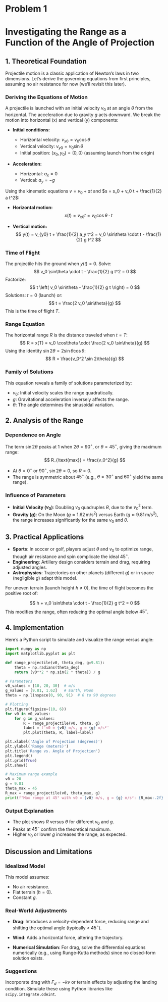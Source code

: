 # Problem 1

# Investigating the Range as a Function of the Angle of Projection

## 1. Theoretical Foundation

Projectile motion is a classic application of Newton’s laws in two dimensions. Let’s derive the governing equations from first principles, assuming no air resistance for now (we’ll revisit this later).

### Deriving the Equations of Motion

A projectile is launched with an initial velocity $v_0$ at an angle $\theta$ from the horizontal. The acceleration due to gravity $g$ acts downward. We break the motion into horizontal (x) and vertical (y) components:

- **Initial conditions:**
  - Horizontal velocity: $v_{x0} = v_0 \cos\theta$
  - Vertical velocity: $v_{y0} = v_0 \sin\theta$
  - Initial position: $(x_0, y_0) = (0, 0)$ (assuming launch from the origin)

- **Acceleration:**
  - Horizontal: $a_x = 0$
  - Vertical: $a_y = -g$

Using the kinematic equations $v = v_0 + at$ and $s = s_0 + v_0 t + \frac{1}{2} a t^2$:

- **Horizontal motion:**
  $$
  x(t) = v_{x0} t = v_0 \cos\theta \cdot t
  $$

- **Vertical motion:**
  $$
  y(t) = v_{y0} t + \frac{1}{2} a_y t^2 = v_0 \sin\theta \cdot t - \frac{1}{2} g t^2
  $$

### Time of Flight

The projectile hits the ground when $y(t) = 0$. Solve:
$$
v_0 \sin\theta \cdot t - \frac{1}{2} g t^2 = 0
$$
Factorize:
$$
t \left( v_0 \sin\theta - \frac{1}{2} g t \right) = 0
$$
Solutions: $t = 0$ (launch) or:
$$
t = \frac{2 v_0 \sin\theta}{g}
$$
This is the time of flight $T$.

### Range Equation

The horizontal range $R$ is the distance traveled when $t = T$:
$$
R = x(T) = v_0 \cos\theta \cdot \frac{2 v_0 \sin\theta}{g}
$$
Using the identity $\sin 2\theta = 2 \sin\theta \cos\theta$:
$$
R = \frac{v_0^2 \sin 2\theta}{g}
$$

### Family of Solutions

This equation reveals a family of solutions parameterized by:
- $v_0$: Initial velocity scales the range quadratically.
- $g$: Gravitational acceleration inversely affects the range.
- $\theta$: The angle determines the sinusoidal variation.

## 2. Analysis of the Range

### Dependence on Angle

The term $\sin 2\theta$ peaks at 1 when $2\theta = 90^\circ$, or $\theta = 45^\circ$, giving the maximum range:
$$
R_{\text{max}} = \frac{v_0^2}{g}
$$
- At $\theta = 0^\circ$ or $90^\circ$, $\sin 2\theta = 0$, so $R = 0$.
- The range is symmetric about $45^\circ$ (e.g., $\theta = 30^\circ$ and $60^\circ$ yield the same range).

### Influence of Parameters

- **Initial Velocity ($v_0$)**: Doubling $v_0$ quadruples $R$, due to the $v_0^2$ term.
- **Gravity ($g$)**: On the Moon ($g \approx 1.62 \, \text{m/s}^2$) versus Earth ($g \approx 9.81 \, \text{m/s}^2$), the range increases significantly for the same $v_0$ and $\theta$.

## 3. Practical Applications

- **Sports**: In soccer or golf, players adjust $\theta$ and $v_0$ to optimize range, though air resistance and spin complicate the ideal $45^\circ$.
- **Engineering**: Artillery design considers terrain and drag, requiring adjusted angles.
- **Astrophysics**: Trajectories on other planets (different $g$) or in space (negligible $g$) adapt this model.

For uneven terrain (launch height $h \neq 0$), the time of flight becomes the positive root of:

$$
h + v_0 \sin\theta \cdot t - \frac{1}{2} g t^2 = 0
$$
This modifies the range, often reducing the optimal angle below $45^\circ$.

## 4. Implementation

Here’s a Python script to simulate and visualize the range versus angle:

```python
import numpy as np
import matplotlib.pyplot as plt

def range_projectile(v0, theta_deg, g=9.81):
    theta = np.radians(theta_deg)
    return (v0**2 * np.sin(2 * theta)) / g

# Parameters
v0_values = [10, 20, 30]  # m/s
g_values = [9.81, 1.62]   # Earth, Moon
theta = np.linspace(0, 90, 91)  # 0 to 90 degrees

# Plotting
plt.figure(figsize=(10, 6))
for v0 in v0_values:
    for g in g_values:
        R = range_projectile(v0, theta, g)
        label = f'v0 = {v0} m/s, g = {g} m/s²'
        plt.plot(theta, R, label=label)

plt.xlabel('Angle of Projection (degrees)')
plt.ylabel('Range (meters)')
plt.title('Range vs. Angle of Projection')
plt.legend()
plt.grid(True)
plt.show()

# Maximum range example
v0 = 20
g = 9.81
theta_max = 45
R_max = range_projectile(v0, theta_max, g)
print(f"Max range at 45° with v0 = {v0} m/s, g = {g} m/s²: {R_max:.2f} m")
```

### Output Explanation

- The plot shows $R$ versus $\theta$ for different $v_0$ and $g$.
- Peaks at $45^\circ$ confirm the theoretical maximum.
- Higher $v_0$ or lower $g$ increases the range, as expected.

## Discussion and Limitations

### Idealized Model

This model assumes:
- No air resistance.
- Flat terrain ($h = 0$).
- Constant $g$.

### Real-World Adjustments

- **Drag**: Introduces a velocity-dependent force, reducing range and shifting the optimal angle (typically < $45^\circ$).

- **Wind**: Adds a horizontal force, altering the trajectory.

- **Numerical Simulation**: For drag, solve the differential equations numerically (e.g., using Runge-Kutta methods) since no closed-form solution exists.

### Suggestions

Incorporate drag with $F_d = -k v$ or terrain effects by adjusting the landing condition. Simulate these using Python libraries like `scipy.integrate.odeint`.
